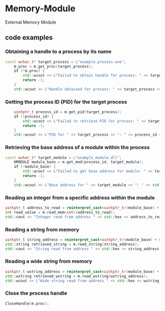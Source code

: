 # Memory-Module
External Memory Module

## code examples

### Obtaining a handle to a process by its name
```cpp
const wchar_t* target_process = L"example_process.exe";
    m.proc = m.get_proc(target_process);
    if (!m.proc) {
        std::wcout << L"Failed to obtain handle for process: " << target_process << std::endl;
        return -1;
    }
    std::wcout << L"Handle obtained for process: " << target_process << std::endl;
```

### Getting the process ID (PID) for the target process
```cpp
    uintptr_t process_id = m.get_pid(target_process);
    if (!process_id) {
        std::wcout << L"Failed to retrieve PID for process: " << target_process << std::endl;
        return -1;
    }
    std::wcout << L"PID for " << target_process << ": " << process_id << std::endl;
```

### Retrieving the base address of a module within the process
```cpp
const wchar_t* target_module = L"example_module.dll";
    HMODULE module_base = m.get_mod(process_id, target_module);
    if (!module_base) {
        std::wcout << L"Failed to get base address for module: " << target_module << std::endl;
        return -1;
    }
    std::wcout << L"Base address for " << target_module << ": " << std::hex << module_base << std::endl;
```

### Reading an integer from a specific address within the module
```cpp
uintptr_t address_to_read = reinterpret_cast<uintptr_t>(module_base) + 0x1234; // Example offset
int read_value = m.read_mem<int>(address_to_read);
std::cout << "Integer read from address " << std::hex << address_to_read << ": " << read_value << std::endl;

```

### Reading a string from memory
```cpp
uintptr_t string_address = reinterpret_cast<uintptr_t>(module_base) + 0x5678; // Example offset
std::string retrieved_string = m.read_string(string_address);
std::cout << "String read from address " << std::hex << string_address << ": " << retrieved_string << std::endl;

```
### Reading a wide string from memory
```cpp
uintptr_t wstring_address = reinterpret_cast<uintptr_t>(module_base) + 0x9ABC; // Example offset
std::wstring retrieved_wstring = m.read_wstring(wstring_address);
std::wcout << L"Wide string read from address " << std::hex << wstring_address << L": " << retrieved_wstring << std::endl;
```
### Close the process handle
```cpp
CloseHandle(m.proc);
```

